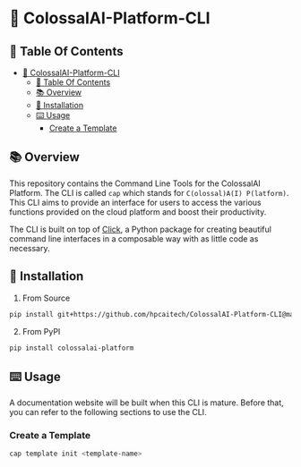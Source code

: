 # 🔮 ColossalAI-Platform-CLI

## 🔗 Table Of Contents

- [🔮 ColossalAI-Platform-CLI](#-colossalai-platform-cli)
  - [🔗 Table Of Contents](#-table-of-contents)
  - [📚 Overview](#-overview)
  - [🔨 Installation](#-installation)
  - [⌨️ Usage](#️-usage)
    - [Create a Template](#create-a-template)

## 📚 Overview

This repository contains the Command Line Tools for the ColossalAI Platform.
The CLI is called `cap` which stands for `C(olossal)A(I) P(latform)`.
This CLI aims to provide an interface for users to access the various functions provided on the cloud platform and boost their productivity.


The CLI is built on top of [Click](https://click.palletsprojects.com/en/8.0.x/), a Python package for creating beautiful command line interfaces in a composable way with as little code as necessary.


## 🔨 Installation

1. From Source

```bash
pip install git+https://github.com/hpcaitech/ColossalAI-Platform-CLI@main
```

2. From PyPI
```bash
pip install colossalai-platform
```

## ⌨️ Usage

A documentation website will be built when this CLI is mature.
Before that, you can refer to the following sections to use the CLI.

### Create a Template

```bash
cap template init <template-name>
```
